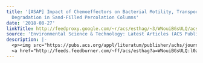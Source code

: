 ```yaml
---
title: '[ASAP] Impact of Chemoeffectors on Bacterial Motility, Transport, and Contaminant
  Degradation in Sand-Filled Percolation Columns'
date: '2018-08-27'
linkTitle: http://feedproxy.google.com/~r/acs/esthag/~3/WNouiBGsULQ/acs.est.8b02370
source: 'Environmental Science & Technology: Latest Articles (ACS Publications)'
description: |-
  <p><img src="https://pubs.acs.org/appl/literatum/publisher/achs/journals/content/esthag/0/esthag.ahead-of-print/acs.est.8b02370/20180824/images/medium/es-2018-02370x_0001.gif" alt="TOC Graphic"/></p><div><cite>Environmental Science & Technology</cite></div><div>DOI: 10.1021/acs.est.8b02370</div><div class="feedflare">
  <a href="http://feeds.feedburner.com/~ff/acs/esthag?a=WNouiBGsULQ:l0zbcD3wq60:yIl2AUoC8zA"><img src="http://feeds.feedburner.com/~ff/acs/esthag?d=yIl2AUoC8zA" border="0"></img></a>
---
```


